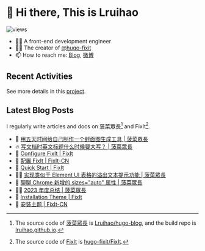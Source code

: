 # 👋 Hi there, This is Lruihao

![views](https://komarev.com/ghpvc/?username=Lruihao&color=ff69b4)

- 👨‍💻 A front-end development engineer
- 👨‍💼 The creator of [@hugo-fixit][hugo-fixit]
- 📫 How to reach me: [Blog][blog], [微博](https://weibo.com/liahao)

## Recent Activities

See more details in this [project](https://github.com/users/Lruihao/projects/1).

## Latest Blog Posts

I regularly write articles and docs on 菠菜眾長[^1] and FixIt[^2].

<!-- BLOG-POST-LIST:START -->
- 📝 [用五天时间给自己制作一个封面图生成工具 | 菠菜眾長](https://lruihao.cn/projects/coverview/ "Tue Apr 02 2024 10:05 AM")
- 🔥 [写文档时英文标题什么时候要大写？ | 菠菜眾長](https://lruihao.cn/posts/c6bc2d5/ "Tue Mar 26 2024 4:23 AM")
- 📝 [Configure FixIt | FixIt](https://fixit.lruihao.cn/documentation/getting-started/configuration/ "Thu Mar 07 2024 7:37 AM")
- 📝 [配置 FixIt | FixIt-CN](https://fixit.lruihao.cn/zh-cn/documentation/getting-started/configuration/ "Thu Mar 07 2024 7:37 AM")
- 📝 [Quick Start | FixIt](https://fixit.lruihao.cn/documentation/getting-started/quick-start/ "Fri Mar 01 2024 7:18 AM")
- 👨‍💻 [实现类似于 Element UI 表格的溢出文本提示功能 | 菠菜眾長](https://lruihao.cn/posts/overflow-tooltip/ "Thu Feb 29 2024 8:46 AM")
- 📝 [聊聊 Chrome 新增的 sizes=&quot;auto&quot; 属性 | 菠菜眾長](https://lruihao.cn/posts/auto-sizes/ "Wed Feb 21 2024 2:00 AM")
- 👨‍💻 [2023 年度总结 | 菠菜眾長](https://lruihao.cn/years/2023/ "Fri Feb 09 2024 6:07 AM")
- 📝 [Installation Theme | FixIt](https://fixit.lruihao.cn/documentation/installation/ "Thu Jan 18 2024 2:29 AM")
- 📝 [安装主题 | FixIt-CN](https://fixit.lruihao.cn/zh-cn/documentation/installation/ "Thu Jan 18 2024 2:29 AM")

<!-- BLOG-POST-LIST:END -->

<!-- link reference definition -->
[blog]: https://lruihao.cn
[blog-repo]: https://github.com/Lruihao/hugo-blog
[blog-deploy]: https://github.com/Lruihao/lruihao.github.io
[hugo-fixit]: https://github.com/hugo-fixit
[fixit]: https://fixit.lruihao.cn
[fixit-repo]: https://github.com/hugo-fixit/FixIt

<!-- footnote reference definition -->
[^1]: The source code of [菠菜眾長][blog] is [Lruihao/hugo-blog][blog-repo], and the build repo is [lruihao.github.io][blog-deploy].
[^2]: The source code of [FixIt][fixit] is [hugo-fixit/FixIt][fixit-repo].
